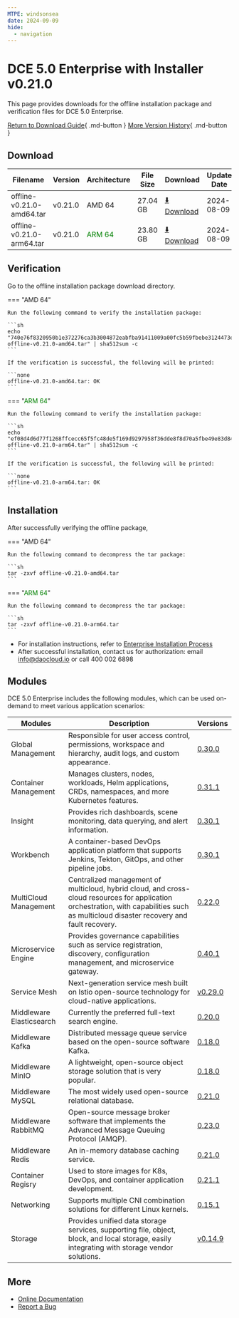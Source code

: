 ```yaml
---
MTPE: windsonsea
date: 2024-09-09
hide:
  - navigation
---
```


# DCE 5.0 Enterprise with Installer v0.21.0

This page provides downloads for the offline installation package and verification files for DCE 5.0 Enterprise.

[Return to Download Guide](../index.md#download-dce-50-enterprise){ .md-button } [More Version History](./dce5-installer-history.md){ .md-button }

## Download

| Filename | Version | Architecture | File Size | Download | Update Date |
| --------- | ------- | ------------ | --------- | -------- | ----------- |
| offline-v0.21.0-amd64.tar | v0.21.0 | AMD 64 | 27.04 GB | [:arrow_down: Download](https://qiniu-download-public.daocloud.io/DaoCloud_Enterprise/dce5/offline-v0.21.0-amd64.tar) | 2024-08-09 |
| offline-v0.21.0-arm64.tar | v0.21.0 | <font color="green">ARM 64</font> | 23.80 GB | [:arrow_down: Download](https://qiniu-download-public.daocloud.io/DaoCloud_Enterprise/dce5/offline-v0.21.0-arm64.tar) | 2024-08-09 |

## Verification

Go to the offline installation package download directory.

=== "AMD 64"

    Run the following command to verify the installation package:

    ```sh
    echo "740e76f8320950b1e372276ca3b3004872eabfba91411009a00fc5b59fbebe3124473ee76d719b34abacbe47e404a2d32b3da048d6200d89569f96065b45787f  offline-v0.21.0-amd64.tar" | sha512sum -c
    ```

    If the verification is successful, the following will be printed:

    ```none
    offline-v0.21.0-amd64.tar: OK
    ```

=== "<font color="green">ARM 64</font>"

    Run the following command to verify the installation package:

    ```sh
    echo "ef08d4d6d77f1268ffcecc65f5fc48de5f169d9297958f36dde8f8d70a5fbe49e83d846ad009e40cc946193f8b12b5888513b51134c2a3413c3e6e6dfaaab38c  offline-v0.21.0-arm64.tar" | sha512sum -c
    ```

    If the verification is successful, the following will be printed:

    ```none
    offline-v0.21.0-arm64.tar: OK
    ```

## Installation

After successfully verifying the offline package,

=== "AMD 64"

    Run the following command to decompress the tar package:

    ```sh
    tar -zxvf offline-v0.21.0-amd64.tar
    ```

=== "<font color="green">ARM 64</font>"

    Run the following command to decompress the tar package:

    ```sh
    tar -zxvf offline-v0.21.0-arm64.tar
    ```

- For installation instructions, refer to [Enterprise Installation Process](../../install/commercial/start-install.md)
- After successful installation, contact us for authorization: email info@daocloud.io or call 400 002 6898

## Modules

DCE 5.0 Enterprise includes the following modules, which can be used on-demand to meet various application scenarios:

| Modules | Description | Versions |
| ------- | ----------- | -------- |
| Global Management | Responsible for user access control, permissions, workspace and hierarchy, audit logs, and custom appearance. | [0.30.0](../../ghippo/intro/release-notes.md#v0300) |
| Container Management | Manages clusters, nodes, workloads, Helm applications, CRDs, namespaces, and more Kubernetes features. | [0.31.1](../../kpanda/intro/release-notes.md#v0311) |
| Insight | Provides rich dashboards, scene monitoring, data querying, and alert information. | [0.30.1](../../insight/intro/releasenote.md#v0301) |
| Workbench | A container-based DevOps application platform that supports Jenkins, Tekton, GitOps, and other pipeline jobs. | [0.30.1](../../amamba/intro/release-notes.md#v0301) |
| MultiCloud Management | Centralized management of multicloud, hybrid cloud, and cross-cloud resources for application orchestration, with capabilities such as multicloud disaster recovery and fault recovery. | [0.22.0](../../kairship/intro/release-notes.md#v0220) |
| Microservice Engine | Provides governance capabilities such as service registration, discovery, configuration management, and microservice gateway. | [0.40.1](../../skoala/intro/release-notes.md#v0401) |
| Service Mesh | Next-generation service mesh built on Istio open-source technology for cloud-native applications. | [v0.29.0](../../mspider/intro/release-notes.md#v0290) |
| Middleware Elasticsearch | Currently the preferred full-text search engine. | [0.20.0](../../middleware/elasticsearch/release-notes.md#v0200) |
| Middleware Kafka | Distributed message queue service based on the open-source software Kafka. | [0.18.0](../../middleware/kafka/release-notes.md#v0180) |
| Middleware MinIO | A lightweight, open-source object storage solution that is very popular. | [0.18.0](../../middleware/minio/release-notes.md#v0180) |
| Middleware MySQL | The most widely used open-source relational database. | [0.21.0](../../middleware/mysql/release-notes.md#v0210) |
| Middleware RabbitMQ | Open-source message broker software that implements the Advanced Message Queuing Protocol (AMQP). | [0.23.0](../../middleware/rabbitmq/release-notes.md#v0230) |
| Middleware Redis | An in-memory database caching service. | [0.21.0](../../middleware/redis/release-notes.md#v0210) |
| Container Regisry | Used to store images for K8s, DevOps, and container application development. | [0.21.1](../../kangaroo/intro/release-notes.md#v0211) |
| Networking | Supports multiple CNI combination solutions for different Linux kernels. | [0.15.1](../../network/intro/releasenotes.md#v0151) |
| Storage | Provides unified data storage services, supporting file, object, block, and local storage, easily integrating with storage vendor solutions. | [v0.14.9](../../storage/hwameistor/releasenotes.md#v0149) |

## More

- [Online Documentation](../../dce/index.md)
- [Report a Bug](https://github.com/DaoCloud/DaoCloud-docs/issues)
